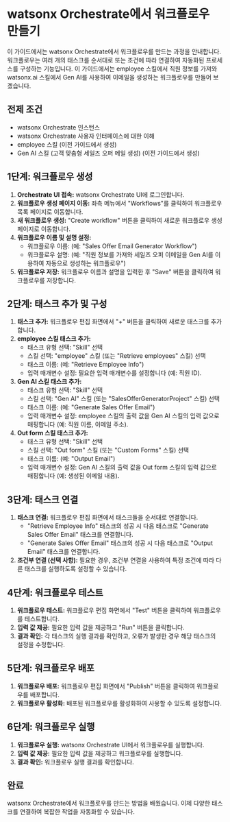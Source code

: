 # watsonx Orchestrate에서 워크플로우 만들기

이 가이드에서는 watsonx Orchestrate에서 워크플로우를 만드는 과정을 안내합니다. 워크플로우는 여러 개의 태스크를 순서대로 또는 조건에 따라 연결하여 자동화된 프로세스를 구성하는 기능입니다. 이 가이드에서는 employee 스킬에서 직원 정보를 가져와 watsonx.ai 스킬에서 Gen AI를 사용하여 이메일을 생성하는 워크플로우를 만들어 보겠습니다.

## 전제 조건

*   watsonx Orchestrate 인스턴스
*   watsonx Orchestrate 사용자 인터페이스에 대한 이해
*   employee 스킬 (이전 가이드에서 생성)
*   Gen AI 스킬 (고객 맞춤형 세일즈 오퍼 메일 생성) (이전 가이드에서 생성)

## 1단계: 워크플로우 생성

1.  **Orchestrate UI 접속:** watsonx Orchestrate UI에 로그인합니다.
2.  **워크플로우 생성 페이지 이동:** 좌측 메뉴에서 "Workflows"를 클릭하여 워크플로우 목록 페이지로 이동합니다.
3.  **새 워크플로우 생성:** "Create workflow" 버튼을 클릭하여 새로운 워크플로우 생성 페이지로 이동합니다.
4.  **워크플로우 이름 및 설명 설정:**
    *   워크플로우 이름: (예: "Sales Offer Email Generator Workflow")
    *   워크플로우 설명: (예: "직원 정보를 가져와 세일즈 오퍼 이메일을 Gen AI를 이용하여 자동으로 생성하는 워크플로우")
5.  **워크플로우 저장:** 워크플로우 이름과 설명을 입력한 후 "Save" 버튼을 클릭하여 워크플로우를 저장합니다.

## 2단계: 태스크 추가 및 구성

1.  **태스크 추가:** 워크플로우 편집 화면에서 "+" 버튼을 클릭하여 새로운 태스크를 추가합니다.
2.  **employee 스킬 태스크 추가:**
    *   태스크 유형 선택: "Skill" 선택
    *   스킬 선택: "employee" 스킬 (또는 "Retrieve employees" 스킬) 선택
    *   태스크 이름: (예: "Retrieve Employee Info")
    *   입력 매개변수 설정: 필요한 입력 매개변수를 설정합니다 (예: 직원 ID).
3.  **Gen AI 스킬 태스크 추가:**
    *   태스크 유형 선택: "Skill" 선택
    *   스킬 선택: "Gen AI" 스킬 (또는 "SalesOfferGeneratorProject" 스킬) 선택
    *   태스크 이름: (예: "Generate Sales Offer Email")
    *   입력 매개변수 설정: employee 스킬의 출력 값을 Gen AI 스킬의 입력 값으로 매핑합니다 (예: 직원 이름, 이메일 주소).
4.  **Out form 스킬 태스크 추가:**
    *   태스크 유형 선택: "Skill" 선택
    *   스킬 선택: "Out form" 스킬 (또는 "Custom Forms" 스킬) 선택
    *   태스크 이름: (예: "Output Email")
    *   입력 매개변수 설정: Gen AI 스킬의 출력 값을 Out form 스킬의 입력 값으로 매핑합니다 (예: 생성된 이메일 내용).

## 3단계: 태스크 연결

1.  **태스크 연결:** 워크플로우 편집 화면에서 태스크들을 순서대로 연결합니다.
    *   "Retrieve Employee Info" 태스크의 성공 시 다음 태스크로 "Generate Sales Offer Email" 태스크를 연결합니다.
    *   "Generate Sales Offer Email" 태스크의 성공 시 다음 태스크로 "Output Email" 태스크를 연결합니다.
2.  **조건부 연결 (선택 사항):** 필요한 경우, 조건부 연결을 사용하여 특정 조건에 따라 다른 태스크를 실행하도록 설정할 수 있습니다.

## 4단계: 워크플로우 테스트

1.  **워크플로우 테스트:** 워크플로우 편집 화면에서 "Test" 버튼을 클릭하여 워크플로우를 테스트합니다.
2.  **입력 값 제공:** 필요한 입력 값을 제공하고 "Run" 버튼을 클릭합니다.
3.  **결과 확인:** 각 태스크의 실행 결과를 확인하고, 오류가 발생한 경우 해당 태스크의 설정을 수정합니다.

## 5단계: 워크플로우 배포

1.  **워크플로우 배포:** 워크플로우 편집 화면에서 "Publish" 버튼을 클릭하여 워크플로우를 배포합니다.
2.  **워크플로우 활성화:** 배포된 워크플로우를 활성화하여 사용할 수 있도록 설정합니다.

## 6단계: 워크플로우 실행

1.  **워크플로우 실행:** watsonx Orchestrate UI에서 워크플로우를 실행합니다.
2.  **입력 값 제공:** 필요한 입력 값을 제공하고 워크플로우를 실행합니다.
3.  **결과 확인:** 워크플로우 실행 결과를 확인합니다.

## 완료

watsonx Orchestrate에서 워크플로우를 만드는 방법을 배웠습니다. 이제 다양한 태스크를 연결하여 복잡한 작업을 자동화할 수 있습니다.
